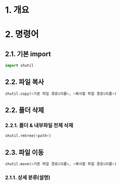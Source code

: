 # 1. 개요

# 2. 명령어

## 2.1. 기본 import

```python
import shutil
```

## 2.2. 파일 복사

```python
shutil.copy(<기존 파일 경로&이름>, <복사할 파일 경로&이름>)
```

## 2.2. 폴더 삭제

### 2.2.1. 폴더 & 내부파일 전체 삭제

```python
shutil.rmtree(<path>)
```

## 2.3. 파일 이동

```python
shutil.move(<기존 파일 경로&이름>, <복사할 파일 경로&이름>)
```

### 2.1.1. 상세 분류(설명)



